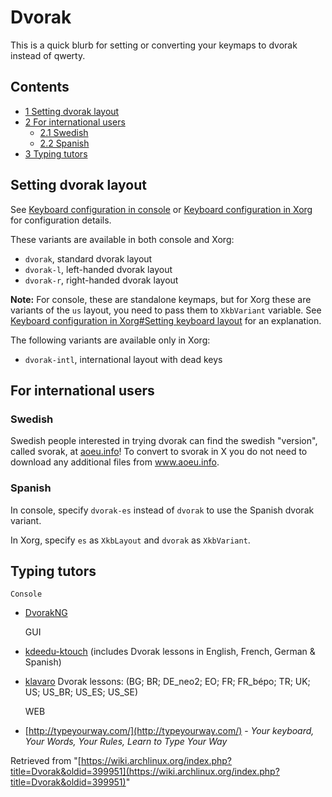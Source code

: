 # Dvorak

This is a quick blurb for setting or converting your keymaps to dvorak instead of qwerty.

## Contents

*   [1 Setting dvorak layout](#Setting_dvorak_layout)
*   [2 For international users](#For_international_users)
    *   [2.1 Swedish](#Swedish)
    *   [2.2 Spanish](#Spanish)
*   [3 Typing tutors](#Typing_tutors)

## Setting dvorak layout

See [Keyboard configuration in console](/index.php/Keyboard_configuration_in_console "Keyboard configuration in console") or [Keyboard configuration in Xorg](/index.php/Keyboard_configuration_in_Xorg "Keyboard configuration in Xorg") for configuration details.

These variants are available in both console and Xorg:

*   `dvorak`, standard dvorak layout
*   `dvorak-l`, left-handed dvorak layout
*   `dvorak-r`, right-handed dvorak layout

**Note:** For console, these are standalone keymaps, but for Xorg these are variants of the `us` layout, you need to pass them to `XkbVariant` variable. See [Keyboard configuration in Xorg#Setting keyboard layout](/index.php/Keyboard_configuration_in_Xorg#Setting_keyboard_layout "Keyboard configuration in Xorg") for an explanation.

The following variants are available only in Xorg:

*   `dvorak-intl`, international layout with dead keys

## For international users

### Swedish

Swedish people interested in trying dvorak can find the swedish "version", called svorak, at [aoeu.info](http://www.aoeu.info)! To convert to svorak in X you do not need to download any additional files from www.aoeu.info.

### Spanish

In console, specify `dvorak-es` instead of `dvorak` to use the Spanish dvorak variant.

In Xorg, specify `es` as `XkbLayout` and `dvorak` as `XkbVariant`.

## Typing tutors

	Console

*   [DvorakNG](https://aur.archlinux.org/packages/DvorakNG/)

	GUI

*   [kdeedu-ktouch](https://www.archlinux.org/packages/?name=kdeedu-ktouch) (includes Dvorak lessons in English, French, German & Spanish)
*   [klavaro](https://www.archlinux.org/packages/?name=klavaro) Dvorak lessons: (BG; BR; DE_neo2; EO; FR; FR_bépo; TR; UK; US; US_BR; US_ES; US_SE)

	WEB

*   [http://typeyourway.com/](http://typeyourway.com/) - _Your keyboard, Your Words, Your Rules, Learn to Type Your Way_

Retrieved from "[https://wiki.archlinux.org/index.php?title=Dvorak&oldid=399951](https://wiki.archlinux.org/index.php?title=Dvorak&oldid=399951)"